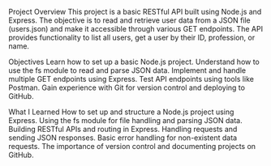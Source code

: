 Project Overview
This project is a basic RESTful API built using Node.js and Express. The objective is to read and retrieve user data from a JSON file (users.json) and make it accessible through various GET endpoints. The API provides functionality to list all users, get a user by their ID, profession, or name.

Objectives
Learn how to set up a basic Node.js project.
Understand how to use the fs module to read and parse JSON data.
Implement and handle multiple GET endpoints using Express.
Test API endpoints using tools like Postman.
Gain experience with Git for version control and deploying to GitHub.

What I Learned
How to set up and structure a Node.js project using Express.
Using the fs module for file handling and parsing JSON data.
Building RESTful APIs and routing in Express.
Handling requests and sending JSON responses.
Basic error handling for non-existent data requests.
The importance of version control and documenting projects on GitHub.
